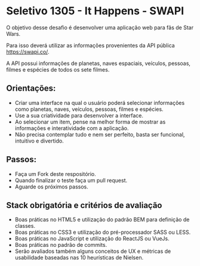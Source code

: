 # Seletivo 1305 - It Happens - SWAPI

O objetivo desse desafio é desenvolver uma aplicação web para fãs de Star Wars.

Para isso deverá utilizar as informações provenientes da API pública https://swapi.co/.

A API possui informações de planetas, naves espaciais, veículos, pessoas, filmes e espécies de todos os sete filmes.

## Orientações:

* Criar uma interface na qual o usuário poderá selecionar informações como planetas, naves, veículos, pessoas, filmes e espécies.
* Use a sua criatividade para desenvolver a interface.
* Ao selecionar um item, pense na melhor forma de mostrar as informações e interatividade com a aplicação.
* Não precisa contemplar tudo e nem ser perfeito, basta ser funcional, intuitivo e divertido.

## Passos:

* Faça um Fork deste respositório.
* Quando finalizar o teste faça um pull request.
* Aguarde os próximos passos.

## Stack obrigatória e critérios de avaliação

* Boas práticas no HTML5 e utilização do padrão BEM para definição de classes.
* Boas práticas no CSS3 e utilização do pré-processador SASS ou LESS.
* Boas práticas no JavaScript e utilização do ReactJS ou VueJs.
* Boas práticas no padrão de commits.
* Serão avaliados também alguns conceitos de UX e métricas de usabilidade baseadas nas 10 heurísticas de Nielsen.
